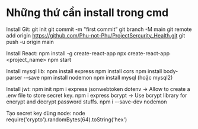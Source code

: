 # Những thứ cần install trong cmd

Install Git:
git init
git commit -m "first commit”
git branch -M main
git remote add origin https://github.com/Phu-not-Phu/ProjectSercurity_Health.git
git push -u origin main

Install React:
npm install -g create-react-app
npx create-react-app <project_name>
npm start

Install mysql lib:
npm install express 
npm install cors
npm install body-parser --save 
npm install nodemon 
npm install mysql (hoặc mysql2)

Install jwt:
npm init
npm i express jsonwebtoken dotenv
-> Allow to create a .env file to store secret key.
npm i express bcrypt
-> Use bcrypt library for encrypt and decrypt password stuffs.
npm i --save-dev nodemon

Tạo secret key dùng node:
node
require('crypto').randomBytes(64).toString('hex')
